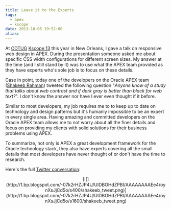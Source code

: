 ```yaml
---
title: Leave it to the Experts
tags:
  - apex
  - kscope
date: 2013-10-05 19:52:00
alias:
---
```


At [ODTUG](http://odtug.com/) [Kscope 13](http://kscope14.com/) this year in New Orleans, I gave a talk on responsive web design in APEX. During the presentation someone asked me about specific CSS width configurations for different screen sizes. My answer at the time (and I still stand by it) was to use what the APEX team provided as they have experts who's sole job is to focus on these details.

Case in point, today one of the developers on the Oracle APEX team ([Shakeeb Rahman](https://twitter.com/shakeeb)) tweeted the following question "_Anyone know of a study that talks about web contrast and if dark gray is better than black for web text?_". I don't know the answer nor have I ever even thought if it before.

Similar to most developers, my job requires me to to keep up to date on technology and design patterns but it's humanly impossible to be an expert in every single area. Having amazing and committed developers on the Oracle APEX team allows me to not worry about all the finer details and focus on providing my clients with solid solutions for their business problems using APEX.

To summarize, not only is APEX a great development framework for the Oracle technology stack, they also have experts covering all the small details that most developers have never thought of or don't have the time to research.

Here's the full [Twitter conversation](https://twitter.com/shakeeb/status/386234133724155904):

<div class="separator" style="clear: both; text-align: center;">[![](http://1.bp.blogspot.com/-07k2rHZJP4U/UlDBOHdZPBI/AAAAAAAAEe4/oynXsJjCd5o/s400/shakeeb_tweet.png)](http://1.bp.blogspot.com/-07k2rHZJP4U/UlDBOHdZPBI/AAAAAAAAEe4/oynXsJjCd5o/s1600/shakeeb_tweet.png)</div>
